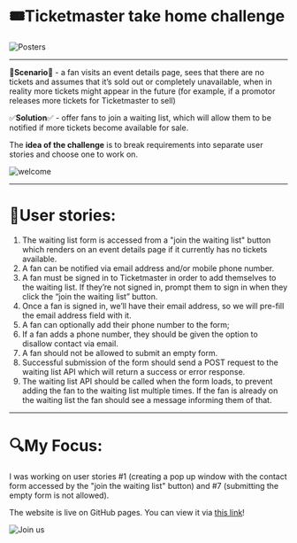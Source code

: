 # 🎟️Ticketmaster take home challenge
![Posters](https://images.unsplash.com/photo-1549499090-d7ac0cec89f4?ixlib=rb-1.2.1&ixid=MnwxMjA3fDB8MHxzZWFyY2h8M3x8dGlja2V0c3xlbnwwfHwwfHw%3D&auto=format&fit=crop&w=500&q=60)

---

🧩**Scenario**🧩 - a fan visits an event details page, sees that there are no tickets and assumes that it’s sold out or completely unavailable, when in reality more tickets might appear in the future (for example, if a promotor releases more tickets for Ticketmaster to sell)

✅**Solution**✅ - offer fans to join a waiting list, which will allow them to be notified if more tickets become available for sale.

The **idea of the challenge** is to break requirements into separate user stories and choose one to work on.

![welcome](https://media0.giphy.com/media/Ae7SI3LoPYj8Q/giphy.gif?cid=ecf05e477kn1jij7mcydw73q26x59kob7y79m8n8cmwnolyg&rid=giphy.gif&ct=g)

---

# 🔢User stories:

1. The waiting list form is accessed from a "join the waiting list" button which renders on an event details page if it currently has no tickets available.
2. A fan can be notified via email address and/or mobile phone number.
3. A fan must be signed in to Ticketmaster in order to add themselves to the waiting list. If they’re not signed in, prompt them to sign in when they click the “join the waiting list” button.
4. Once a fan is signed in, we’ll have their email address, so we will pre-fill the email address field with it.
5. A fan can optionally add their phone number to the form;
6. If a fan adds a phone number, they should be given the option to disallow contact via email.
7. A fan should not be allowed to submit an empty form.
8. Successful submission of the form should send a POST request to the waiting list API which will return a success or error response.
9. The waiting list API should be called when the form loads, to prevent adding the fan to the waiting list multiple times. If the fan is already on the waiting list the fan  should see a message informing them of that.

---

# 🔍My Focus:

I was working on user stories #1 (creating a pop up window with the contact form accessed by the "join the waiting list" button) and  #7 (submitting the empty form is not allowed).

The website is live on GitHub pages. You can view it via [this link](https://vasystus.github.io/ticketmaster-take-home-challenge/)!

![Join us](https://c.tenor.com/TElqH4GKK-IAAAAC/hej-you-come-join.gif)
